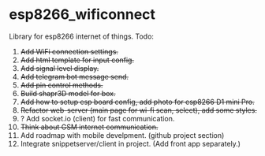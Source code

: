 # esp8266_wificonnect
Library for esp8266 internet of things.
Todo:
1. ~~Add WiFi connection settings.~~
2. ~~Add html template for input config.~~
3. ~~Add signal level display.~~
4. ~~Add telegram bot message send.~~
5. ~~Add pin control methods.~~
6. ~~Build shapr3D model for box.~~
7. ~~Add how to setup esp board config, add photo for esp8266 D1 mini Pro.~~
8. ~~Refactor web-server (main page for wi-fi scan, select), add some styles.~~
9. ? Add socket.io (client) for fast communication.
10. ~~Think about GSM internet communication.~~
11. Add roadmap with mobile develpment. (github project section)
12. Integrate snippetserver/client in project. (Add front app separately.)
